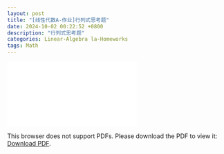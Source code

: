 ```yaml
---
layout: post
title: "[线性代数A-作业]行列式思考题"
date: 2024-10-02 00:22:52 +0800
description: "行列式思考题"
categories: Linear-Algebra la-Homeworks 
tags: Math 
---
```

<object data="{{ site.url }}/assets/pdfs/la-homework-06.pdf" type="application/pdf" width="700px" height="700px">
<embed src="{{ site.url }}/assets/pdfs/la-homework-06.pdf">
<p>This browser does not support PDFs. Please download the PDF to view it: <a href="{{ site.url }}/assets/pdfs/la-homework-06.pdf">Download PDF</a>.</p>
</embed>
</object>